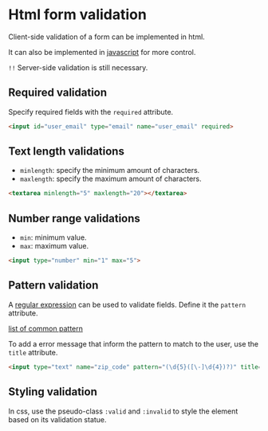 # Html form validation

Client-side validation of a form can be implemented in html.

It can also be implemented in [javascript](js_form_validation_api.md) for more control.

`!!` Server-side validation is still necessary.

## Required validation

Specify required fields with the `required` attribute.

```html
<input id="user_email" type="email" name="user_email" required>
```

## Text length validations

- `minlength`: specify the minimum amount of characters.
- `maxlength`: specify the maximum amount of characters.

```html
<textarea minlength="5" maxlength="20"></textarea>
```

## Number range validations

- `min`: minimum value.
- `max`: maximum value.

```html
<input type="number" min="1" max="5">
```

## Pattern validation

A [regular expression](regex.md) can be used to validate fields.
Define it the `pattern` attribute.

[list of common pattern](https://www.html5pattern.com/)

To add a error message that inform the pattern to match to the user,
use the `title` attribute.

```html
<input type="text" name="zip_code" pattern="(\d{5}([\-]\d{4})?)" title="Please enter a valid zip code, example: 53290">
```

## Styling validation

In css, use the pseudo-class `:valid` and `:invalid` to style the element
based on its validation statue.
